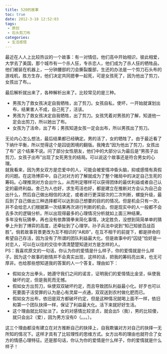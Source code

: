 ```yaml
---
title: 520的故事
toc: true
date: 2012-3-18 12:52:03
tags:
 - 原创
 - 石头剪刀布
categories:
 - 生活感悟
---
```

最近在人人上比较热议的一个故事：有一对情侣，他们高中开始相识，彼此相爱，大学去了美国，那个城市有一个杀人狂，专杀恋人，他们成为了杀人狂的牺牲品，他们被装在机器上，一分钟腰部的刀会撕裂腹部，生还的办法是一个剪刀石头布的游戏机，胜方生存，他们决定共同摁拳一起死，可是女孩死了，因为他出了剪刀，女孩出了布。。  

最后解析就出来了，各种解析出来了。比较常见的是三种。
* 男孩为了救女孩决定自我牺牲，出了剪刀。女孩自私，使坏，一开始就谋划出布，结果害人不成，自己死了，活该。
* 男孩为了救女孩决定自我牺牲，出了剪刀。女孩凭着对男孩的了解，知道他一定会出剪刀，所以她出了布。
* 女孩为了活命，出了布；男孩知道女孩一定会出布，所以男孩出了剪刀。  

无论内心怎么想法，最后结果都已经确定。男的活了，女的牺牲了。由于最近看了下纳什平衡，所以觉得这个是囚徒困境的翻版。我掩去“因为他出了剪刀，女孩出了布” 这个结果不说。问了部分女性朋友，他们中的大部分认为最后是“男孩子出剪刀，女孩子出布”出现了女死男生的结局。可以说这个故事还是符合男女的心理。  
就我看来，因为男女双方是恋爱中的人，可能会被爱情冲昏头脑，抑或感情有真假的问题。在这场博弈中，自己对对方的了解就成为了整个赌局中的决定自己生死的筹码。心理推测对方会出什么，从而判定哪样可以获得团体的最优利益或者自己认定的最终利益。舍己为人也好，求生苟活也好，都是建立在推断对方会认为自己会出什么，然后自己做出相信的决定，或者进行更深层次的二次判断，螺旋升级，最后到了自己做出三种选择都可以达到自己想要的目的的情况。但是机会只有一次，并不会给恋人们根据第一次结果再次进行判断的机会。但是现实中的人一般都不会去多次的逻辑分析。所以出现得最多的心理情况分析就如上面三种结果。  
多年没有玩猜拳，再也没有依靠猜拳来简化事情，决定胜负，没想到简简单单的猜拳上升到了博弈的高度，还牵扯到了心理学。孙子兵法中说到“知己知彼百战百胜”。倘若故事背景更改为互不相识的“A和B”，在互不相干的前提下，都是拼命的希望自己存活，因为没有了所谓的团队利益最大化。但是故事中的“囚徒”恰好是一对恋人，可以在以往的交往中清清楚楚知道对方是怎样的人。  
PS：我喜欢原文的一句话，你认为你的爱情是什么样子，你的爱情就是什么样子。因为这个故事的剧情并不会真实出现，这样的话，把我的筹码亮出来，也无可厚非。也给那些想知道我的答案的人一个答复。理由如下：
* 假如女方出拳头，她遵守我们之间的诺言，证明我们的爱情情比金坚，纵使我破坏约定，但是我死而无憾。 
* 假如女方出剪刀，纵使双双破坏约定，而且导致团队利益最小化。好歹也可以死要面子活受罪的认为是心有灵犀一点通，双双送到农村做化肥而已。
* 假如女方出布，依旧是双方都破坏约定，但是这种情况就喝上面不一样，依旧和第一个团队抉择一样，保证了利益最大化。活下来就好好生活。
* 这个理由就比较扯淡了。女的对感情比较坚贞，就会出5（我），男的比较傻，就只会出2（爱），因为男方没有0（。。。）。  

这三个理由都没有建立在对方推断自己的抉择上，自我欺骗对方对自己的抉择一无所知的情况下。这样才具有了比较理性的思维方式。女方出布的理由也就符合了女方的情感心理特征。还是那句话，你认为你的爱情是什么样子，你的爱情就是什么样子！
